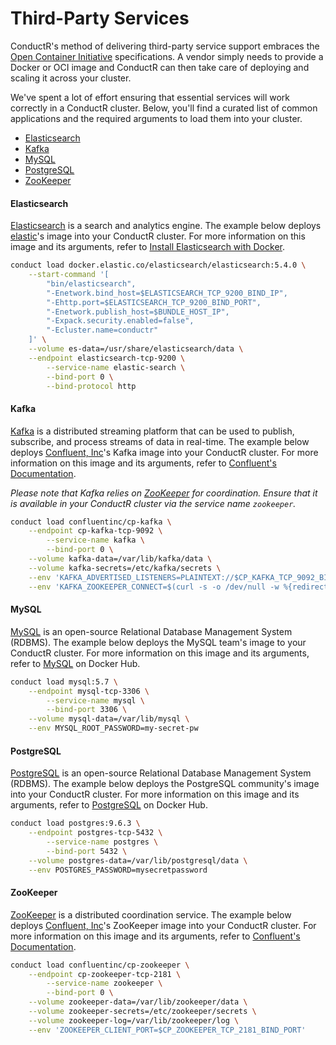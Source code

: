 # Third-Party Services

ConductR's method of delivering third-party service support embraces the [Open Container Initiative](https://www.opencontainers.org/) specifications. A vendor simply needs to provide a Docker or OCI image and ConductR can then take care of deploying and scaling it across your cluster.

We've spent a lot of effort ensuring that essential services will work correctly in a ConductR cluster. Below, you'll find a curated list of common applications and the required arguments to load them into your cluster.

* [Elasticsearch](#Elasticsearch)
* [Kafka](#Kafka)
* [MySQL](#MySQL)
* [PostgreSQL](#PostgreSQL)
* [ZooKeeper](#ZooKeeper)

#### Elasticsearch

[Elasticsearch](https://www.elastic.co/products/elasticsearch) is a search and analytics engine. The example below deploys [elastic](https://www.elastic.co/)'s image into your ConductR cluster. For more information on this image and its arguments, refer to [Install Elasticsearch with Docker](https://www.elastic.co/guide/en/elasticsearch/reference/current/docker.html).


```bash
conduct load docker.elastic.co/elasticsearch/elasticsearch:5.4.0 \
    --start-command '[
        "bin/elasticsearch",
        "-Enetwork.bind_host=$ELASTICSEARCH_TCP_9200_BIND_IP",
        "-Ehttp.port=$ELASTICSEARCH_TCP_9200_BIND_PORT",
        "-Enetwork.publish_host=$BUNDLE_HOST_IP",
        "-Expack.security.enabled=false",
        "-Ecluster.name=conductr"
    ]' \
    --volume es-data=/usr/share/elasticsearch/data \
    --endpoint elasticsearch-tcp-9200 \
        --service-name elastic-search \
        --bind-port 0 \
        --bind-protocol http
```

#### Kafka

[Kafka](https://kafka.apache.org/) is a distributed streaming platform that can be used to publish, subscribe, and process streams of data in real-time. The example below deploys [Confluent, Inc](https://www.confluent.io/)'s Kafka image into your ConductR cluster. For more information on this image and its arguments, refer to [Confluent's Documentation](http://docs.confluent.io/current/cp-docker-images/docs/configuration.html#confluent-kafka-cp-kafka).

*Please note that Kafka relies on [ZooKeeper](#ZooKeeper) for coordination. Ensure that it is available in your ConductR cluster via the service name `zookeeper`.*  

```bash
conduct load confluentinc/cp-kafka \
    --endpoint cp-kafka-tcp-9092 \
        --service-name kafka \
        --bind-port 0 \
    --volume kafka-data=/var/lib/kafka/data \
    --volume kafka-secrets=/etc/kafka/secrets \
    --env 'KAFKA_ADVERTISED_LISTENERS=PLAINTEXT://$CP_KAFKA_TCP_9092_BIND_IP:$CP_KAFKA_TCP_9092_BIND_PORT' \
    --env 'KAFKA_ZOOKEEPER_CONNECT=$(curl -s -o /dev/null -w %{redirect_url} $SERVICE_LOCATOR/zookeeper | sed s@^tcp://@@)'
```

#### MySQL

[MySQL](https://www.mysql.com/) is an open-source Relational Database Management System (RDBMS). The example below deploys the MySQL team's image to your ConductR cluster. For more information on this image and its arguments, refer to [MySQL](https://hub.docker.com/_/mysql/) on Docker Hub.

```bash
conduct load mysql:5.7 \
    --endpoint mysql-tcp-3306 \
        --service-name mysql \
        --bind-port 3306 \
    --volume mysql-data=/var/lib/mysql \
    --env MYSQL_ROOT_PASSWORD=my-secret-pw
```

#### PostgreSQL

[PostgreSQL](https://www.postgresql.org/) is an open-source Relational Database Management System (RDBMS). The example below deploys the PostgreSQL community's image into your ConductR cluster. For more information on this image and its arguments, refer to [PostgreSQL](https://hub.docker.com/_/postgres/) on Docker Hub.

```bash
conduct load postgres:9.6.3 \
    --endpoint postgres-tcp-5432 \
        --service-name postgres \
        --bind-port 5432 \
    --volume postgres-data=/var/lib/postgresql/data \
    --env POSTGRES_PASSWORD=mysecretpassword
```

#### ZooKeeper

[ZooKeeper](https://zookeeper.apache.org/) is a distributed coordination service. The example below deploys [Confluent, Inc](https://www.confluent.io/)'s ZooKeeper image into your ConductR cluster. For more information on this image and its arguments, refer to [Confluent's Documentation](http://docs.confluent.io/current/cp-docker-images/docs/quickstart.html#zookeeper).

```bash
conduct load confluentinc/cp-zookeeper \
    --endpoint cp-zookeeper-tcp-2181 \
        --service-name zookeeper \
        --bind-port 0 \
    --volume zookeeper-data=/var/lib/zookeeper/data \
    --volume zookeeper-secrets=/etc/zookeeper/secrets \
    --volume zookeeper-log=/var/lib/zookeeper/log \
    --env 'ZOOKEEPER_CLIENT_PORT=$CP_ZOOKEEPER_TCP_2181_BIND_PORT'
```
